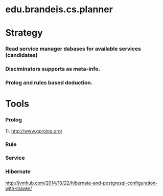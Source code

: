 # edu.brandeis.cs.planner




# Strategy

### Read service manager dabases for available services (candidates)
 
### Disciminators supports as meta-info. 

### Prolog and rules based deduction.


# Tools

### Prolog

1). http://www.gprolog.org/

### Rule


### Service


### Hibernate
http://jvmhub.com/2014/10/22/hibernate-and-postgresql-configuration-with-maven/


